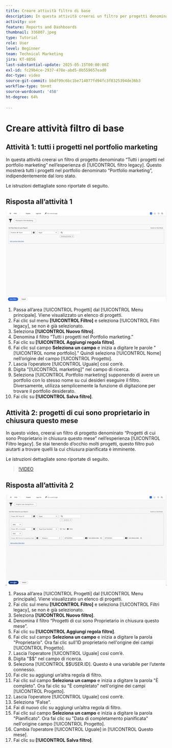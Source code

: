 ```yaml
---
title: Creare attività filtro di base
description: In questa attività creerai un filtro per progetti denominato "Tutti i progetti nel portfolio Marketing" e un altro filtro per progetti denominato "Progetti di cui sono Proprietario che chiudono questo mese".
activity: use
feature: Reports and Dashboards
thumbnail: 336807.jpeg
type: Tutorial
role: User
level: Beginner
team: Technical Marketing
jira: KT-8856
last-substantial-update: 2025-05-15T00:00:00Z
exl-id: fc29b4ce-2937-478e-abd5-0b559657ead0
doc-type: video
source-git-commit: bbdf99c6bc1be714077fd94fc3f8325394de36b3
workflow-type: tm+mt
source-wordcount: '458'
ht-degree: 64%

---
```


# Creare attività filtro di base


## Attività 1: tutti i progetti nel portfolio marketing

In questa attività creerai un filtro di progetto denominato “Tutti i progetti nel portfolio marketing” nell’esperienza di [!UICONTROL filtro legacy]. Questo mostrerà tutti i progetti nel portfolio denominato “Portfolio marketing”, indipendentemente dal loro stato.

Le istruzioni dettagliate sono riportate di seguito.

## Risposta all’attività 1

![Immagine della schermata per creare un nuovo filtro](assets/basic-filter-activity-1.png)

1. Passa all’area [!UICONTROL Progetti] dal [!UICONTROL Menu principale]. Viene visualizzato un elenco di progetti.
1. Fai clic sul menu **[!UICONTROL Filtro]** e seleziona [!UICONTROL Filtri legacy], se non è già selezionato.
1. Seleziona **[!UICONTROL Nuovo filtro]**.
1. Denomina il filtro “Tutti i progetti nel Portfolio marketing.”
1. Fai clic su **[!UICONTROL Aggiungi regola filtro]**.
1. Fai clic sul campo **Seleziona un campo** e inizia a digitare le parole &quot;[!UICONTROL nome portfolio].&quot; Quindi seleziona [!UICONTROL Nome] nell’origine del campo [!UICONTROL Progetto].
1. Lascia l’operatore [!UICONTROL Uguale] così com’è.
1. Digita &quot;[!UICONTROL marketing]&quot; nel campo di ricerca.
1. Seleziona [!UICONTROL Portfolio marketing] supponendo di avere un portfolio con lo stesso nome su cui desideri eseguire il filtro. Diversamente, utilizza semplicemente la funzione di digitazione per trovare il portfolio desiderato.
1. Fai clic su **[!UICONTROL Salva filtro]**.

## Attività 2: progetti di cui sono proprietario in chiusura questo mese

In questo video, creerai un filtro di progetto denominato “Progetti di cui sono Proprietario in chiusura questo mese” nell’esperienza [!UICONTROL Filtro legacy]. Se stai tenendo d’occhio molti progetti, questo filtro può aiutarti a trovare quelli la cui chiusura pianificata è imminente.

Le istruzioni dettagliate sono riportate di seguito.

>[!VIDEO](https://video.tv.adobe.com/v/336807/?quality=12&learn=on&enablevpops=1)

## Risposta all’attività 2

![Immagine della schermata per creare un nuovo filtro](assets/basic-filter-activity-2.png)

1. Passa all’area [!UICONTROL Progetti] dal [!UICONTROL Menu principale]. Viene visualizzato un elenco di progetti.
1. Fai clic sul menu **[!UICONTROL Filtro]** e seleziona [!UICONTROL Filtri legacy], se non è già selezionato.
1. Seleziona **[!UICONTROL Nuovo filtro]**.
1. Denomina il filtro “Progetti di cui sono Proprietario in chiusura questo mese”.
1. Fai clic su **[!UICONTROL Aggiungi regola filtro]**.
1. Fai clic sul campo **Seleziona un campo** e inizia a digitare la parola &quot;Proprietario&quot;. Ora fai clic sull&#39;ID proprietario nell&#39;origine dei campi [!UICONTROL Progetto].
1. Lascia l’operatore [!UICONTROL Uguale] così com’è.
1. Digita &quot;$$&quot; nel campo di ricerca.
1. Seleziona [!UICONTROL $$USER.ID]. Questo è una variabile per l’utente connesso.
1. Fai clic su aggiungi un’altra regola di filtro.
1. Fai clic sul campo **Seleziona un campo** e inizia a digitare la parola &quot;È completo&quot;. Ora fai clic su &quot;È completato&quot; nell&#39;origine dei campi [!UICONTROL Progetto].
1. Lascia l’operatore [!UICONTROL Uguale] così com’è.
1. Seleziona “False”.
1. Fai di nuovo clic su aggiungi un’altra regola di filtro.
1. Fai clic sul campo **Seleziona un campo** e inizia a digitare la parola &quot;Pianificato&quot;. Ora fai clic su &quot;Data di completamento pianificata&quot; nell&#39;origine campo [!UICONTROL Progetto].
1. Cambia l’operatore [!UICONTROL Uguale] in [!UICONTROL Questo mese].
1. Fai clic su **[!UICONTROL Salva filtro]**.
